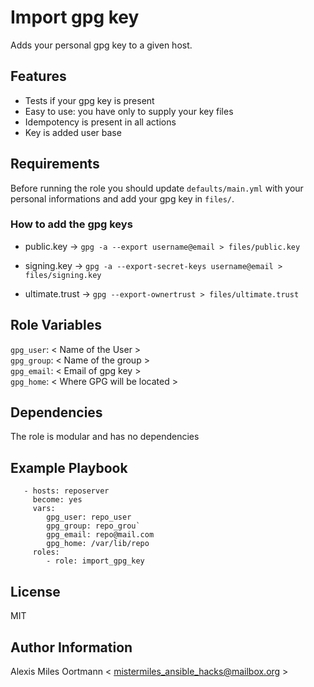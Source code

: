 Import gpg key
=========

Adds your personal gpg key to a given host.

## Features

- Tests if your gpg key is present
- Easy to use: you have only to supply your key files
- Idempotency is present in all actions
- Key is added user base

Requirements
------------

Before running the role you should update `defaults/main.yml` with your personal informations and add your gpg key in `files/`.

### How to add the gpg keys
- public.key -> `gpg -a --export username@email > files/public.key`

- signing.key -> `gpg -a --export-secret-keys username@email > files/signing.key`

- ultimate.trust -> `gpg --export-ownertrust > files/ultimate.trust`

Role Variables
--------------
`gpg_user`: < Name of the User ><br />
`gpg_group`: < Name of the group ><br />
`gpg_email`: < Email of gpg key ><br />
`gpg_home`: < Where GPG will be located >

Dependencies
------------

The role is modular and has no dependencies

Example Playbook
----------------
```
   - hosts: reposerver
     become: yes
     vars:
        gpg_user: repo_user
        gpg_group: repo_grou`
        gpg_email: repo@mail.com
        gpg_home: /var/lib/repo
     roles:
        - role: import_gpg_key
```
License
-------

MIT

Author Information
------------------
Alexis Miles Oortmann < mistermiles_ansible_hacks@mailbox.org >
